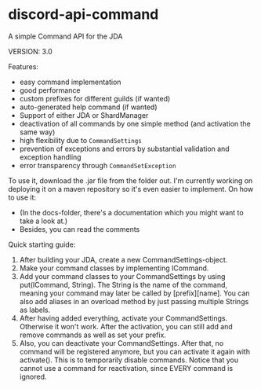 # discord-api-command
A simple Command API for the JDA

VERSION: 3.0

Features:
- easy command implementation
- good performance
- custom prefixes for different guilds (if wanted)
- auto-generated help command (if wanted)
- Support of either JDA or ShardManager
- deactivation of all commands by one simple method (and activation the same way)
- high flexibility due to `CommandSettings`
- prevention of exceptions and errors by substantial validation and exception handling
- error transparency through `CommandSetException`


To use it, download the .jar file from the folder out. I'm currently working on deploying it on a maven repository so it's even easier to implement.
On how to use it:
- (In the docs-folder, there's a documentation which you might want to take a look at.)
- Besides, you can read the comments

Quick starting guide:

1. After building your JDA, create a new CommandSettings-object.
2. Make your command classes by implementing ICommand.
3. Add your command classes to your CommandSettings by using put(ICommand, String). The String is the name of the command, meaning your command may later be called by [prefix][name]. You can also add aliases in an overload method by just passing multiple Strings as labels.
4. After having added everything, activate your CommandSettings. Otherwise it won't work. After the activation, you can still add and remove commands as well as set your prefix.
5. Also, you can deactivate your CommandSettings. After that, no command will be registered anymore, but you can activate it again with activate(). This is to temporarily disable commands. Notice that you cannot use a command for reactivation, since EVERY command is ignored.
